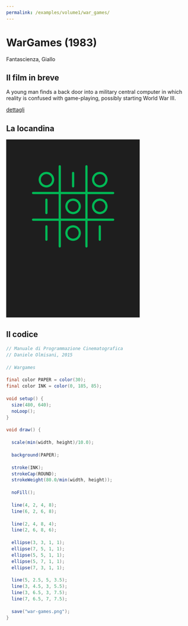```yaml
---
permalink: /examples/volume1/war_games/
---
```

# WarGames (1983)

Fantascienza, Giallo

## Il film in breve
A young man finds a back door into a military central computer in which reality is confused with game-playing, possibly starting World War III.

[dettagli](https://www.imdb.com/title/tt0086567/)

## La locandina
<img src="war-games.png"  width="360px" title="WarGames">


## Il codice
```java
// Manuale di Programmazione Cinematografica
// Daniele Olmisani, 2015

// Wargames

final color PAPER = color(30);
final color INK = color(0, 185, 85);

void setup() {  
  size(480, 640);
  noLoop();
}

void draw() {
    
  scale(min(width, height)/10.0);
  
  background(PAPER);
  
  stroke(INK);
  strokeCap(ROUND);
  strokeWeight(80.0/min(width, height));
  
  noFill();
  
  line(4, 2, 4, 8);
  line(6, 2, 6, 8);
  
  line(2, 4, 8, 4);
  line(2, 6, 8, 6);
  
  ellipse(3, 3, 1, 1);
  ellipse(7, 5, 1, 1);
  ellipse(5, 5, 1, 1);
  ellipse(5, 7, 1, 1);
  ellipse(7, 3, 1, 1);
  
  line(5, 2.5, 5, 3.5);
  line(3, 4.5, 3, 5.5);
  line(3, 6.5, 3, 7.5);
  line(7, 6.5, 7, 7.5);
  
  save("war-games.png"); 
}
```
